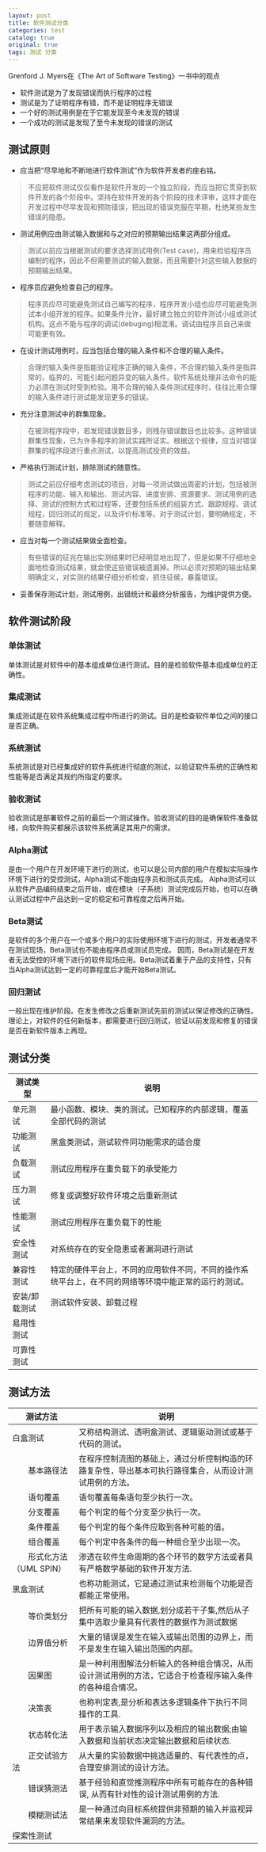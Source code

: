 ```yaml
---
layout: post
title: 软件测试分类
categories: test
catalog: true
original: true
tags: 测试 分类
---
```


Grenford J. Myers在《The Art of Software Testing》一书中的观点
* 软件测试是为了发现错误而执行程序的过程
* 测试是为了证明程序有错，而不是证明程序无错误
* 一个好的测试用例是在于它能发现至今未发现的错误
* 一个成功的测试是发现了至今未发现的错误的测试

## 测试原则

- 应当把“尽早地和不断地进行软件测试”作为软件开发者的座右铭。  
> 不应把软件测试仅仅看作是软件开发的一个独立阶段，而应当把它贯穿到软件开发的各个阶段中。坚持在软件开发的各个阶段的技术评审，这样才能在开发过程中尽早发现和预防错误，把出现的错误克服在早期，杜绝某些发生错误的隐患。
- 测试用例应由测试输入数据和与之对应的预期输出结果这两部分组成。  
> 测试以前应当根据测试的要求选择测试用例(Test case)，用来检验程序员编制的程序，因此不但需要测试的输入数据，而且需要针对这些输入数据的预期输出结果。
- 程序员应避免检查自己的程序。  
> 程序员应尽可能避免测试自己编写的程序，程序开发小组也应尽可能避免测试本小组开发的程序。如果条件允许，最好建立独立的软件测试小组或测试机构。这点不能与程序的调试(debuging)相混淆。调试由程序员自己来做可能更有效。
- 在设计测试用例时，应当包括合理的输入条件和不合理的输入条件。  
> 合理的输入条件是指能验证程序正确的输入条件，不合理的输入条件是指异常的，临界的，可能引起问题异变的输入条件。软件系统处理非法命令的能力必须在测试时受到检验。用不合理的输入条件测试程序时，往往比用合理的输入条件进行测试能发现更多的错误。
- 充分注意测试中的群集现象。  
> 在被测程序段中，若发现错误数目多，则残存错误数目也比较多。这种错误群集性现象，已为许多程序的测试实践所证实。根据这个规律，应当对错误群集的程序段进行重点测试，以提高测试投资的效益。
- 严格执行测试计划，排除测试的随意性。
> 测试之前应仔细考虑测试的项目，对每一项测试做出周密的计划，包括被测程序的功能、输入和输出、测试内容、进度安排、资源要求、测试用例的选择、测试的控制方式和过程等，还要包括系统的组装方式、跟踪规程、调试规程，回归测试的规定，以及评价标准等。对于测试计划，要明确规定，不要随意解释。
- 应当对每一个测试结果做全面检查。
> 有些错误的征兆在输出实测结果时已经明显地出现了，但是如果不仔细地全面地检查测试结果，就会使这些错误被遗漏掉。所以必须对预期的输出结果明确定义，对实测的结果仔细分析检查，抓住征侯，暴露错误。
- 妥善保存测试计划，测试用例，出错统计和最终分析报告，为维护提供方便。

## 软件测试阶段

### 单体测试
单体测试是对软件中的基本组成单位进行测试。目的是检验软件基本组成单位的正确性。

### 集成测试
集成测试是在软件系统集成过程中所进行的测试。目的是检查软件单位之间的接口是否正确。

### 系统测试
系统测试是对已经集成好的软件系统进行彻底的测试，以验证软件系统的正确性和性能等是否满足其规约所指定的要求。

### 验收测试
验收测试是部署软件之前的最后一个测试操作。验收测试的目的是确保软件准备就绪，向软件购买都展示该软件系统满足其用户的需求。

### Alpha测试
是由一个用户在开发环境下进行的测试，也可以是公司内部的用户在模拟实际操作环境下进行的受控测试，Alpha测试不能由程序员和测试员完成。
Alpha测试可以从软件产品编码结束之后开始，或在模块（子系统）测试完成后开始，也可以在确认测试过程中产品达到一定的稳定和可靠程度之后再开始。

### Beta测试
是软件的多个用户在一个或多个用户的实际使用环境下进行的测试，开发者通常不在测试现场，Beta测试也不能由程序员或测试员完成。
因而，Beta测试是在开发者无法受控的环境下进行的软件现场应用。Beta测试着重于产品的支持性，只有当Alpha测试达到一定的可靠程度后才能开始Beta测试。

### 回归测试
一般出现在维护阶段。在发生修改之后重新测试先前的测试以保证修改的正确性。
理论上，对软件的任何新版本，都需要进行回归测试，验证以前发现和修复的错误 是否在新软件版本上再现。

## 测试分类

| 测试类型       | 说明                                       |
|--------------| ----------------------------------------- |
| 单元测试 | 最小函数、模块、类的测试。已知程序的内部逻辑，覆盖全部代码的测试 |
| 功能测试 | 黑盒类测试，测试软件同功能需求的适合度 |
| 负载测试 | 测试应用程序在重负载下的承受能力 |
| 压力测试 | 修复或调整好软件环境之后重新测试 |
| 性能测试 | 测试应用程序在重负载下的性能 |
| 安全性测试 | 对系统存在的安全隐患或者漏洞进行测试   |
| 兼容性测试  | 特定的硬件平台上，不同的应用软件不同，不同的操作系统平台上，在不同的网络等环境中能正常的运行的测试。 |
| 安装/卸载测试 | 测试软件安装、卸载过程 |
| 易用性测试||
| 可靠性测试||

## 测试方法

| 测试方法       | 说明                                       |
|--------------| ----------------------------------------- |
| 白盒测试 | 又称结构测试、透明盒测试、逻辑驱动测试或基于代码的测试。　 |
|　　基本路径法 | 在程序控制流图的基础上，通过分析控制构造的环路复杂性，导出基本可执行路径集合，从而设计测试用例的方法。　 |
|　　语句覆盖 | 语句覆盖每条语句至少执行一次。　 |
|　　分支覆盖 | 每个判定的每个分支至少执行一次。　 |
|　　条件覆盖 | 每个判定的每个条件应取到各种可能的值。　 |
|　　组合覆盖 | 每个判定中各条件的每一种组合至少出现一次。　 |
|　　形式化方法（UML SPIN） | 渗透在软件生命周期的各个环节的数学方法或者具有严格数学基础的软件开发方法.　 |
| 黑盒测试 | 也称功能测试，它是通过测试来检测每个功能是否都能正常使用。　 |
|　　等价类划分 | 把所有可能的输入数据,划分成若干子集,然后从子集中选取少量具有代表性的数据作为测试数据　 |
|　　边界值分析 | 大量的错误是发生在输入或输出范围的边界上，而不是发生在输入输出范围的内部。　 |
|　　因果图 | 是一种利用图解法分析输入的各种组合情况，从而设计测试用例的方法，它适合于检查程序输入条件的各种组合情况。　 |
|　　决策表 | 也称判定表,是分析和表达多逻辑条件下执行不同操作的工具.　 |
|　　状态转化法 | 用于表示输入数据序列以及相应的输出数据;由输入数据和当前状态决定输出数据和后续状态.　 |
|　　正交试验方法 | 从大量的实验数据中挑选适量的、有代表性的点，合理安排测试的设计方法。　 |
|　　错误猜测法 | 基于经验和直觉推测程序中所有可能存在的各种错误, 从而有针对性的设计测试用例的方法.　 |
|　　模糊测试法 | 是一种通过向目标系统提供非预期的输入并监视异常结果来发现软件漏洞的方法。　 |
| 探索性测试 | |
